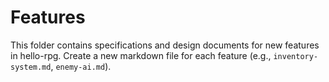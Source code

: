 # Features

This folder contains specifications and design documents for new features in hello-rpg. Create a new markdown file for each feature (e.g., `inventory-system.md`, `enemy-ai.md`).
